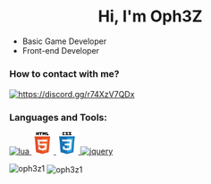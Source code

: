 <h1 align="center">Hi, I'm Oph3Z</h1>
<p align="left"></p>

- Basic Game Developer
- Front-end Developer

<h3 align="left">How to contact with me?</h3>
<p align="left">
<a href="https://discord.gg/r74XzV7QDx" target="blank"><img align="center" src="https://raw.githubusercontent.com/rahuldkjain/github-profile-readme-generator/master/src/images/icons/Social/discord.svg" alt="https://discord.gg/r74XzV7QDx" height="30" width="40" /></a>
</p>

<h3 align="left">Languages and Tools:</h3>
<p align="left">
    <a href="https://www.lua.org" target="_blank">
        <img src="https://upload.wikimedia.org/wikipedia/commons/thumb/c/cf/Lua-Logo.svg/1200px-Lua-Logo.svg.png" alt="lua" width="40" height="40">
    </a>
    <a href="https://www.w3schools.com/html/" target="_blank">
        <img src="https://raw.githubusercontent.com/devicons/devicon/master/icons/html5/html5-original-wordmark.svg" alt="html5" width="40" height="40"/>
    </a>
    <a href="https://www.w3schools.com/css/" target="_blank">
        <img src="https://raw.githubusercontent.com/devicons/devicon/master/icons/css3/css3-original-wordmark.svg" alt="css3" width="40"    height="40"/>
    </a>
        <a href="https://jquery.com" target="_blank">
        <img src="http://lz3g.com/wp-       content/uploads/687474703a2f2f707265636973696f6e2d736f6674776172652e636f6d2f77702d636f6e74656e742f75706c6f6164732f323031342f30342f6a5175726572792e676966.gif"   alt="jquery" width="40" height="40"/>
    </a>
</p>

<p><img align="left" src="https://github-readme-stats.vercel.app/api/top-langs?username=oph3z1&show_icons=true&locale=en&layout=compact" alt="oph3z1" /></p>
<p>&nbsp;<img align="center" src="https://github-readme-stats.vercel.app/api?username=oph3z1&show_icons=true&locale=en" alt="oph3z1" /></p>

